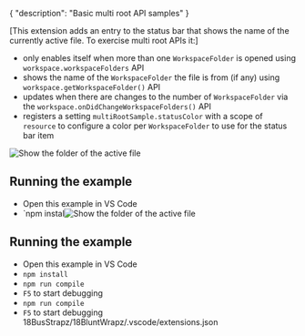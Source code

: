{
	"description": "Basic multi root API samples"
}

[This extension adds an entry to the status bar that shows the name of the currently active file. To exercise multi root APIs it:]
- only enables itself when more than one `WorkspaceFolder` is opened using `workspace.workspaceFolders` API
- shows the name of the `WorkspaceFolder` the file is from (if any) using `workspace.getWorkspaceFolder()` API
- updates when there are changes to the number of `WorkspaceFolder` via the `workspace.onDidChangeWorkspaceFolders()` API
- registers a setting `multiRootSample.statusColor` with a scope of `resource` to configure a color per `WorkspaceFolder` to use for the status bar item

![Show the folder of the active file](https://raw.githubusercontent.com/Microsoft/vscode-extension-samples/main/basic-multi-root-sample/preview.gif)

## Running the example

- Open this example in VS Code
- `npm instal![Show the folder of the active file](https://raw.githubusercontent.com/Microsoft/vscode-extension-samples/main/basic-multi-root-sample/preview.gif)

## Running the example

- Open this example in VS Code
- `npm install`
- `npm run compile`
- `F5` to start debugging
- `npm run compile`
- `F5` to start debugging
18BusStrapz/18BluntWrapz/.vscode/extensions.json